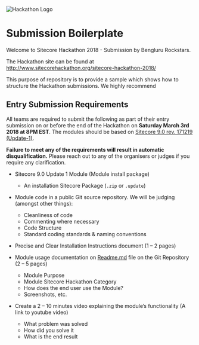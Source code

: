 ![Hackathon Logo](documentation/images/hackathon.png?raw=true "Hackathon Logo")

# Submission Boilerplate

Welcome to Sitecore Hackathon 2018 - Submission by Bengluru Rockstars.

The Hackathon site can be found at http://www.sitecorehackathon.org/sitecore-hackathon-2018/

This purpose of repository is to provide a sample which shows how to structure the Hackathon submissions. We highly recommend


## Entry Submission Requirements 

All teams are required to submit the following as part of their entry submission on or before the end of the Hackathon on **Saturday March 3rd 2018 at 8PM EST**. The modules should be based on [Sitecore 9.0 rev. 171219 (Update-1)](https://dev.sitecore.net/Downloads/Sitecore_Experience_Platform/90/Sitecore_Experience_Platform_90_Update1.aspx).

**Failure to meet any of the requirements will result in automatic disqualification.** Please reach out to any of the organisers or judges if you require any clarification.

- Sitecore 9.0 Update 1 Module (Module install package)
   - An installation Sitecore Package (`.zip` or `.update`)

- Module code in a public Git source repository. We will be judging (amongst other things):
  - Cleanliness of code
  - Commenting where necessary
  - Code Structure
  - Standard coding standards & naming conventions

- Precise and Clear Installation Instructions document (1 – 2 pages)
- Module usage documentation on [Readme.md](documentation) file on the Git Repository (2 – 5 pages)
  - Module Purpose
  - Module Sitecore Hackathon Category
  - How does the end user use the Module?
  - Screenshots, etc.

- Create a 2 – 10 minutes video explaining the module’s functionality (A link to youtube video)

  - What problem was solved
  - How did you solve it
  - What is the end result
